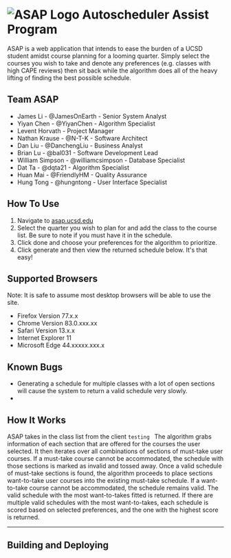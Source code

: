 # ![ASAP Logo](resources/favicon.ico "Autoscheduler Assist Program") Autoscheduler Assist Program 
ASAP is a web application that intends to ease the burden of a UCSD student amidst course planning for a looming quarter. Simply select the courses you wish to take and denote any preferences (e.g. classes with high CAPE reviews) then sit back while the algorithm does all
of the heavy lifting of finding the best possible schedule. 

## Team ASAP
* James Li - @JamesOnEarth - Senior System Analyst
* Yiyan Chen - @YiyanChen - Algorithm Specialist
* Levent Horvath - Project Manager
* Nathan Krause - @N-T-K - Software Architect
* Dan Liu - @DanchengLiu - Business Analyst 
* Brian Lu - @bal031 - Software Development Lead
* William Simpson - @williamcsimpson - Database Specialist
* Dat Ta - @dqta21 - Algorithm Specialist
* Huan Mai - @FriendlyHM - Quality Assurance
* Hung Tong - @hungntong - User Interface Specialist


## How To Use
1. Navigate to [asap.ucsd.edu](http://asap.ucsd.edu)
2. Select the quarter you wish to plan for and add the class to the course list. Be sure to note if you must have it in the schedule.
3. Click done and choose your preferences for the algorithm to prioritize. 
4. Click generate and then view the returned schedule below. 
It's that easy!

## Supported Browsers
Note: It is safe to assume most desktop browsers will be able to use the site. 
* Firefox Version 77.x.x
* Chrome Version 83.0.xxx.xx
* Safari Version 13.x.x
* Internet Explorer 11
* Microsoft Edge 44.xxxxx.xxx.x


## Known Bugs
* Generating a schedule for multiple classes with a lot of open sections will cause the system to return a valid schedule very slowly. 
* 

## How It Works
ASAP takes in the class list from the client
`testing `
The algorithm grabs information of each section that are offered for the courses the user selected. It then iterates over all combinations of sections of must-take user courses. If a must-take course cannot be accommodated, the schedule with those sections is marked as invalid and tossed away. Once a valid schedule of must-take sections is found, the algorithm proceeds to place sections want-to-take user courses into the existing must-take schedule. If a want-to-take course cannot be accommodated, the schedule remains valid. The valid schedule with the most want-to-takes fitted is returned. If there are multiple valid schedules with the most want-to-takes, each schedule is scored based on selected preferences, and the one with the highest score is returned.


---

## Building and Deploying
